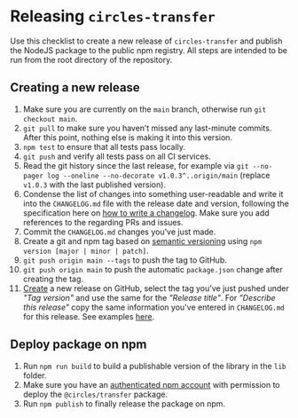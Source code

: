 # Releasing `circles-transfer`

Use this checklist to create a new release of `circles-transfer` and publish the NodeJS package to the public npm registry. All steps are intended to be run from the root directory of the repository.

## Creating a new release

1. Make sure you are currently on the `main` branch, otherwise run `git checkout main`.
2. `git pull` to make sure you haven’t missed any last-minute commits. After this point, nothing else is making it into this version.
3. `npm test` to ensure that all tests pass locally.
4. `git push` and verify all tests pass on all CI services.
5. Read the git history since the last release, for example via `git --no-pager log --oneline --no-decorate v1.0.3^..origin/main` (replace `v1.0.3` with the last published version).
6. Condense the list of changes into something user-readable and write it into the `CHANGELOG.md` file with the release date and version, following the specification here on [how to write a changelog](https://keepachangelog.com/en/1.0.0/). Make sure you add references to the regarding PRs and issues.
7. Commit the `CHANGELOG.md` changes you've just made.
8. Create a git and npm tag based on [semantic versioning](https://semver.org/) using `npm version [major | minor | patch]`.
9. `git push origin main --tags` to push the tag to GitHub.
10. `git push origin main` to push the automatic `package.json` change after creating the tag.
11. [Create](https://github.com/CirclesUBI/circles-transfer/releases/new) a new release on GitHub, select the tag you've just pushed under *"Tag version"* and use the same for the *"Release title"*. For *"Describe this release"* copy the same information you've entered in `CHANGELOG.md` for this release. See examples [here](https://github.com/CirclesUBI/circles-transfer/releases).

## Deploy package on npm

1. Run `npm run build` to build a publishable version of the library in the `lib` folder.
2. Make sure you have an [authenticated npm account](https://docs.npmjs.com/cli/v7/commands/npm-adduser) with permission to deploy the `@circles/transfer` package.
3. Run `npm publish` to finally release the package on npm.
